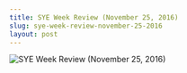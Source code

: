```yaml
---
title: SYE Week Review (November 25, 2016)
slug: sye-week-review-november-25-2016
layout: post
---
```


![SYE Week Review (November 25, 2016)](/media_root/file_archive/SYE__Weekly_Review_..._Nov.25.jpeg "SYE Week Review (November 25, 2016)")
